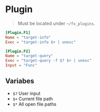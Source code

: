# Plugin
> Must be located under `~/fx_plugins`.

```toml
[Plugin.F1]
Name = "target-info"
Exec = "target-info $+ | unesc"

[Plugin.F2]
Name = "target-query"
Exec = "target-query -f $? $+ | unesc"
Input = "Func"
```

## Variabes
* `$?` User input
* `$+` Current file path
* `$*` All open file paths
